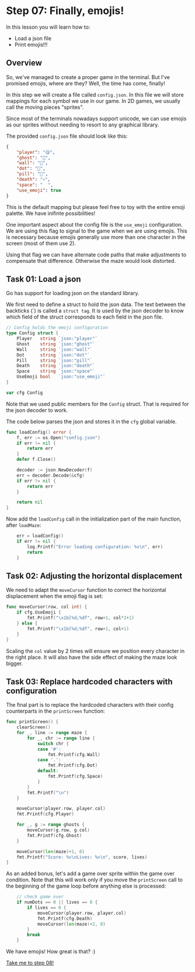 # Step 07: Finally, emojis!

In this lesson you will learn how to:

- Load a json file
- Print emojis!!!

## Overview

So, we've managed to create a proper game in the terminal. But I've promised emojis, where are they? Well, the time has come, finally!

In this step we will create a file called `config.json`. In this file we will store mappings for each symbol we use in our game. In 2D games, we usually call the moving pieces "sprites".

Since most of the terminals nowadays support unicode, we can use emojis as our sprites without needing to resort to any graphical library.

The provided `config.json` file should look like this:

```json
{
    "player": "😋",
    "ghost": "👻",
    "wall": "🌵",
    "dot": "🧀",
    "pill": "🍹",
    "death": "💀",
    "space": "  ",
    "use_emoji": true
}
```

This is the default mapping but please feel free to toy with the entire emoji palette. We have inifinte possibilities!

One important aspect about the config file is the `use_emoji` configuration. We are using this flag to signal to the game when we are using emojis. This is necessary because emojis generally use more than one character in the screen (most of them use 2).

Using that flag we can have alternate code paths that make adjustments to compensate that difference. Otherwise the maze would look distorted.

## Task 01: Load a json

Go has support for loading json on the standard library.

We first need to define a struct to hold the json data. The text between the backticks (\`) is called a `struct tag`. It is used by the json decoder to know which field of the struct corresponds to each field in the json file.

```go
// Config holds the emoji configuration
type Config struct {
	Player   string `json:"player"`
	Ghost    string `json:"ghost"`
	Wall     string `json:"wall"`
	Dot      string `json:"dot"`
	Pill     string `json:"pill"`
	Death    string `json:"death"`
	Space    string `json:"space"`
	UseEmoji bool   `json:"use_emoji"`
}

var cfg Config
```

Note that we used public members for the `Config` struct. That is required for the json decoder to work.

The code below parses the json and stores it in the `cfg` global variable.

```go
func loadConfig() error {
	f, err := os.Open("config.json")
	if err != nil {
		return err
	}
	defer f.Close()

	decoder := json.NewDecoder(f)
	err = decoder.Decode(&cfg)
	if err != nil {
		return err
	}

	return nil
}
```

Now add the `loadConfig` call in the initialization part of the main function, after `loadMaze`:

```go
	err = loadConfig()
	if err != nil {
		log.Printf("Error loading configuration: %v\n", err)
		return
    }
```

## Task 02: Adjusting the horizontal displacement

We need to adapt the `moveCursor` function to correct the horizontal displacement when the emoji flag is set:

```go
func moveCursor(row, col int) {
	if cfg.UseEmoji {
		fmt.Printf("\x1b[%d;%df", row+1, col*2+1)
	} else {
		fmt.Printf("\x1b[%d;%df", row+1, col+1)
	}
}
```

Scaling the `col` value by 2 times will ensure we position every character in the right place. It will also have the side effect of making the maze look bigger.

## Task 03: Replace hardcoded characters with configuration

The final part is to replace the hardcoded characters with their config counterparts in the `printScreen` function:

```go
func printScreen() {
	clearScreen()
	for _, line := range maze {
		for _, chr := range line {
			switch chr {
			case '#':
				fmt.Printf(cfg.Wall)
			case '.':
				fmt.Printf(cfg.Dot)
			default:
				fmt.Printf(cfg.Space)
			}
		}
		fmt.Printf("\n")
	}

	moveCursor(player.row, player.col)
	fmt.Printf(cfg.Player)

	for _, g := range ghosts {
		moveCursor(g.row, g.col)
		fmt.Printf(cfg.Ghost)
	}

	moveCursor(len(maze)+1, 0)
	fmt.Printf("Score: %v\nLives: %v\n", score, lives)
}
```

As an added bonus, let's add a game over sprite within the game over condition. Note that this will work only if you move the `printScreen` call to the beginning of the game loop before anything else is processed:

```go
    // check game over
    if numDots == 0 || lives == 0 {
        if lives == 0 {
            moveCursor(player.row, player.col)
            fmt.Printf(cfg.Death)
            moveCursor(len(maze)+2, 0)
        }
        break
    }
```

We have emojis! How great is that? :)

[Take me to step 08!](../step08/README.md)